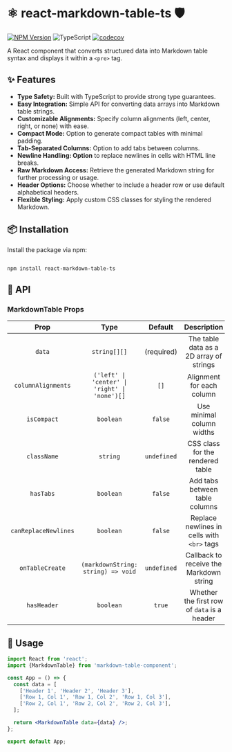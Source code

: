 # ⚛️ react-markdown-table-ts 🛡️

[![NPM Version](https://img.shields.io/npm/v/react-markdown-table-ts.svg)](https://www.npmjs.com/package/react-markdown-table-ts)
![TypeScript](https://img.shields.io/badge/TypeScript-007ACC?style=flat-square&logo=typescript&logoColor=white)
[![codecov](https://codecov.io/gh/keithwalsh/react-markdown-table-ts/branch/main/graph/badge.svg)](https://codecov.io/gh/keithwalsh/react-markdown-table-ts)

A React component that converts structured data into Markdown table syntax and displays it within a `<pre>` tag.

## ✨ Features

- **Type Safety:** Built with TypeScript to provide strong type guarantees.
- **Easy Integration:** Simple API for converting data arrays into Markdown table strings.
- **Customizable Alignments:** Specify column alignments (left, center, right, or none) with ease.
- **Compact Mode:** Option to generate compact tables with minimal padding.
- **Tab-Separated Columns:** Option to add tabs between columns.
- **Newline Handling: Option** to replace newlines in cells with HTML line breaks.
- **Raw Markdown Access:** Retrieve the generated Markdown string for further processing or usage.
- **Header Options:** Choose whether to include a header row or use default alphabetical headers.
- **Flexible Styling:** Apply custom CSS classes for styling the rendered Markdown.

## 📦 Installation

Install the package via npm:

```

npm install react-markdown-table-ts

```

## 🔧 API

### MarkdownTable Props

|         Prop         |                     Type                      |   Default   |                 Description                 |
| :------------------: | :-------------------------------------------: | :---------: | :-----------------------------------------: |
|        `data`        |                 `string[][]`                  | (required)  |   The table data as a 2D array of strings   |
|  `columnAlignments`  | `('left' \| 'center' \| 'right' \| 'none')[]` |    `[]`     |          Alignment for each column          |
|     `isCompact`      |                   `boolean`                   |   `false`   |          Use minimal column widths          |
|     `className`      |                   `string`                    | `undefined` |      CSS class for the rendered table       |
|      `hasTabs`       |                   `boolean`                   |   `false`   |       Add tabs between table columns        |
| `canReplaceNewlines` |                   `boolean`                   |   `false`   | Replace newlines in cells with `<br>` tags  |
|   `onTableCreate`    |      `(markdownString: string) => void`       | `undefined` |   Callback to receive the Markdown string   |
|     `hasHeader`      |                   `boolean`                   |   `true`    | Whether the first row of `data` is a header |

## 🚀 Usage

```jsx
import React from 'react';
import {MarkdownTable} from 'markdown-table-component';

const App = () => {
  const data = [
    ['Header 1', 'Header 2', 'Header 3'],
    ['Row 1, Col 1', 'Row 1, Col 2', 'Row 1, Col 3'],
    ['Row 2, Col 1', 'Row 2, Col 2', 'Row 2, Col 3'],
  ];

  return <MarkdownTable data={data} />;
};

export default App;
```
